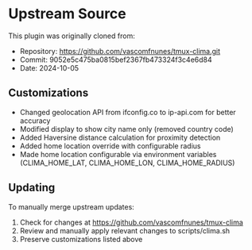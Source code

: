 # Upstream Source

This plugin was originally cloned from:
- Repository: https://github.com/vascomfnunes/tmux-clima.git
- Commit: 9052e5c475ba0815bef2367fb473324f3c4e6d84
- Date: 2024-10-05

## Customizations

- Changed geolocation API from ifconfig.co to ip-api.com for better accuracy
- Modified display to show city name only (removed country code)
- Added Haversine distance calculation for proximity detection
- Added home location override with configurable radius
- Made home location configurable via environment variables (CLIMA_HOME_LAT, CLIMA_HOME_LON, CLIMA_HOME_RADIUS)

## Updating

To manually merge upstream updates:
1. Check for changes at https://github.com/vascomfnunes/tmux-clima
2. Review and manually apply relevant changes to scripts/clima.sh
3. Preserve customizations listed above
